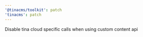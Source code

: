 ```yaml
---
'@tinacms/toolkit': patch
'tinacms': patch
---
```


Disable tina cloud specific calls when using custom content api
